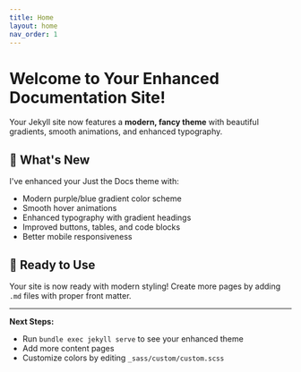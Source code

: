 ```yaml
---
title: Home
layout: home
nav_order: 1
---
```


# Welcome to Your Enhanced Documentation Site! 

Your Jekyll site now features a **modern, fancy theme** with beautiful gradients, smooth animations, and enhanced typography.

## 🚀 What's New

I've enhanced your Just the Docs theme with:
- Modern purple/blue gradient color scheme
- Smooth hover animations
- Enhanced typography with gradient headings
- Improved buttons, tables, and code blocks
- Better mobile responsiveness

## 🎨 Ready to Use

Your site is now ready with modern styling! Create more pages by adding `.md` files with proper front matter.

---

**Next Steps:**
- Run `bundle exec jekyll serve` to see your enhanced theme
- Add more content pages
- Customize colors by editing `_sass/custom/custom.scss`
